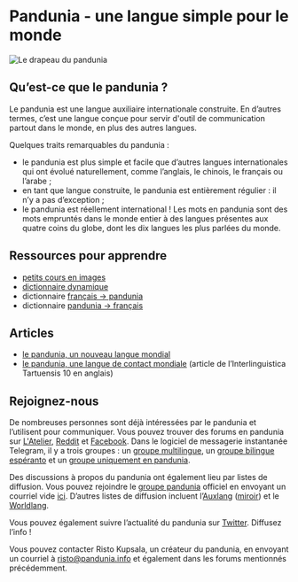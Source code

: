 Pandunia - une langue simple pour le monde
=====================================

![](http://www.pandunia.info/bander/bander.png "Le drapeau du pandunia")

## Qu’est-ce que le pandunia ?

Le pandunia est une langue auxiliaire internationale construite. En d’autres termes, c’est une langue conçue pour servir d'outil de communication partout dans le monde, en plus des autres langues.

Quelques traits remarquables du pandunia :

- le pandunia est plus simple et facile que d’autres langues internationales qui ont évolué naturellement, comme l’anglais, le chinois, le français ou l’arabe ;
- en tant que langue construite, le pandunia est entièrement régulier : il n’y a pas d’exception ;
- le pandunia est réellement international ! Les mots en pandunia sont des mots empruntés dans le monde entier à des langues présentes aux quatre coins du globe, dont les dix langues les plus parlées du monde.

## Ressources pour apprendre

- [petits cours en images](http://www.pandunia.info/pandunia/mini_darse.html)
- [dictionnaire dynamique](tiddly.html)
- dictionnaire [français → pandunia](frans-pandunia.md)
- dictionnaire [pandunia → français](pandunia-frans.md)

## Articles

- [le pandunia, un nouveau langue mondial](dunia_baxe.md)
- [le pandunia, une langue de contact mondiale](http://www.pandunia.info/makala/pandunia_in_Interlinguistica_Tartuensis_10.pdf) (article de l’Interlinguistica Tartuensis 10 en anglais)

## Rejoignez-nous

De nombreuses personnes sont déjà intéressées par le pandunia et l’utilisent pour communiquer. Vous pouvez trouver des forums en pandunia sur [L'Atelier](http://www.ideolangues.org/t727-pandunia), [Reddit](https://www.reddit.com/r/pandunia/) et [Facebook](http://www.facebook.com/groups/pandunia). Dans le logiciel de messagerie instantanée Telegram, il y a trois groupes : un [groupe multilingue](https://t.me/joinchat/AAAAAEPVsifmS6xRLAlxVA), un [groupe bilingue espéranto](https://telegram.me/joinchat/APGe_EEjdrXFNPU02vKWSg) et un [groupe uniquement en pandunia](https://t.me/joinchat/AAAAAENlKqzlMtGkrmf5rg).

Des discussions à propos du pandunia ont également lieu par listes de diffusion. Vous pouvez rejoindre le [groupe pandunia](https://groups.yahoo.com/neo/groups/pandunia/info) officiel en envoyant un courriel vide [ici](mailto:pandunia-subscribe@yahoogroups.com). D’autres listes de diffusion incluent l’[Auxlang](https://listserv.brown.edu/archives/auxlang.html) ([miroir](https://groups.yahoo.com/neo/groups/Auxlang/conversations/messages)) et le [Worldlang](https://groups.yahoo.com/neo/groups/Worldlanglist/conversations/messages).

Vous pouvez également suivre l’actualité du pandunia sur [Twitter](https://twitter.com/pandunia_). Diffusez l’info !

Vous pouvez contacter Risto Kupsala, un créateur du pandunia, en envoyant un courriel à [risto@pandunia.info](mailto:risto@pandunia.info) et également dans les forums mentionnés précédemment.



